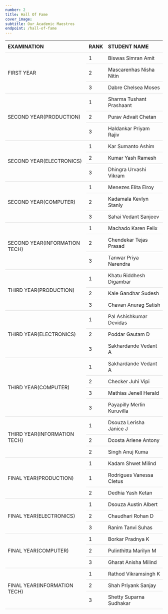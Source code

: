 ```yaml
---
number: 2
title: Hall Of Fame
cover_image:
subtitle: Our Academic Maestros
endpoint: /hall-of-fame
---
```


<style>
table {
  border-collapse: collapse;
  width: 100%;
  display:block;
}

th, td {
  padding: 8px;
  text-align: left;
  border-bottom: 1px solid #ddd;
}

</style>
<table>
<tr>
    <th>EXAMINATION</th>
    <th>RANK</th>
    <th>STUDENT NAME</th>
  </tr>
  <tr>
    <td rowspan ="3">FIRST YEAR</td>
    <td>1</td>
    <td>Biswas Simran Amit</td>
  </tr>
  <tr>
    <td>2</td>
    <td>Mascarenhas Nisha Nitin</td>
  </tr>
  <tr>
    <td>3</td>
    <td>Dabre Chelsea Moses</td>
  </tr>
  <tr>
    <td rowspan ="3">SECOND YEAR(PRODUCTION)</td>
    <td>1</td>
    <td>Sharma Tushant Prashaant</td>
  </tr>
  <tr>
    <td>2</td>
    <td>Purav Advait Chetan</td>
  </tr>
  <tr>
    <td>3</td>
    <td>Haldankar Priyam Rajiv</td>
  </tr>
  <tr>
    <td rowspan ="3">SECOND YEAR(ELECTRONICS)</td>
    <td>1</td>
    <td>Kar Sumanto Ashim</td>
  </tr>
  <tr>
    <td>2</td>
    <td>Kumar Yash Ramesh</td>
  </tr>
  <tr>
    <td>3</td>
    <td>Dhingra Urvashi Vikram</td>
  </tr>
  <tr>
    <td rowspan ="3">SECOND YEAR(COMPUTER)</td>
    <td>1</td>
    <td>Menezes Elita Elroy</td>
  </tr>
  <tr>
    <td>2</td>
    <td>Kadamala Kevlyn Stanly</td>
  </tr>
  <tr>
    <td>3</td>
    <td>Sahai Vedant Sanjeev</td>
  </tr>
  <tr>
    <td rowspan ="3">SECOND YEAR(INFORMATION TECH)</td>
    <td>1</td>
    <td>Machado Karen Felix</td>
  </tr>
  <tr>
    <td>2</td>
    <td>Chendekar Tejas Prasad</td>
  </tr>
  <tr>
    <td>3</td>
    <td>Tanwar Priya Narendra</td>
  </tr>
  <tr>
    <td rowspan ="3">THIRD YEAR(PRODUCTION)</td>
    <td>1</td>
    <td>Khatu Riddhesh Digambar</td>
  </tr>
  <tr>
    <td>2</td>
    <td>Kale Gandhar Sudesh</td>
  </tr>
  <tr>
    <td>3</td>
    <td>Chavan Anurag Satish</td>
  </tr>
  <tr>
    <td rowspan ="3">THIRD YEAR(ELECTRONICS)</td>
    <td>1</td>
    <td>Pal Ashishkumar Devidas</td>
  </tr>
  <tr>
    <td>2</td>
    <td>Poddar Gautam D</td>
  </tr>
  <tr>
    <td>3</td>
    <td>Sakhardande Vedant A</td>
  </tr>
  <tr>
    <td rowspan ="4">THIRD YEAR(COMPUTER)</td>
    <td>1</td>
    <td>Sakhardande Vedant A</td>
  </tr>
  <tr>
    <td>2</td>
    <td>Checker Juhi Vipi</td>
  </tr>
  <tr>
    <td>3</td>
    <td>Mathias Jenell Herald</td>
  </tr>
  <tr>
    <td>3</td>
    <td>Payapilly Merlin Kuruvilla</td>
  </tr>
  <tr>
    <td rowspan ="3">THIRD YEAR(INFORMATION TECH)</td>
    <td>1</td>
    <td>Dsouza Lerisha Janice J</td>
  </tr>
  <tr>
    <td>2</td>
    <td>Dcosta Arlene Antony</td>
  </tr>
  <tr>
    <td>2</td>
    <td>Singh Anuj Kuma</td>
  </tr>
  <tr>
    <td rowspan ="3">FINAL YEAR(PRODUCTION)</td>
    <td>1</td>
    <td>Kadam Shwet Milind</td>
  </tr>
  <tr>
    <td>1</td>
    <td>Rodrigues Vanessa Cletus</td>
  </tr>
  <tr>
    <td>2</td>
    <td>Dedhia Yash Ketan</td>
  </tr>
  <tr>
    <td rowspan ="3">FINAL YEAR(ELECTRONICS)</td>
    <td>1</td>
    <td>Dsouza Austin Albert</td>
  </tr>
  <tr>
    <td>2</td>
    <td>Chaudhari Rohan D</td>
  </tr>
  <tr>
    <td>3</td>
    <td>Ranim Tanvi Suhas</td>
  </tr>
  <tr>
    <td rowspan ="3">FINAL YEAR(COMPUTER)</td>
    <td>1</td>
    <td>Borkar Pradnya K</td>
  </tr>
  <tr>
    <td>2</td>
    <td>Pulinthitta Marilyn M</td>
  </tr>
  <tr>
    <td>3</td>
    <td>Gharat Anisha Milind</td>
  </tr>
  <tr>
    <td rowspan ="3">FINAL YEAR(INFORMATION TECH)</td>
    <td>1</td>
    <td>Rathod Vikramsingh K</td>
  </tr>
  <tr>
    <td>2</td>
    <td>Shah Priyank Sanjay</td>
  </tr>
  <tr>
    <td>3</td>
    <td>Shetty Suparna Sudhakar</td>
  </tr>
</table>
